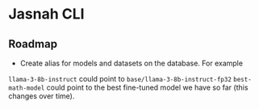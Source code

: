 # Jasnah CLI

## Roadmap

-   Create alias for models and datasets on the database. For example

`llama-3-8b-instruct` could point to `base/llama-3-8b-instruct-fp32`
`best-math-model` could point to the best fine-tuned model we have so far (this changes over time).
